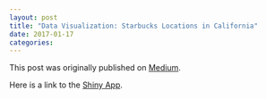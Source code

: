 ```yaml
---
layout: post
title: "Data Visualization: Starbucks Locations in California"
date: 2017-01-17
categories:
---
```


This post was originally published on [Medium](https://medium.com/@nurakawa/data-visualization-with-r-and-shiny-starbucks-locations-in-california-80e4a7edf837).

Here is a link to the [Shiny App](https://nurakawa.shinyapps.io/coffee/).
